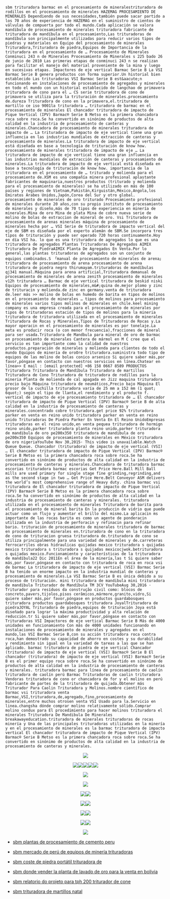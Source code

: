 
```
sbm trituradora barmac en el procesamiento de mineralestrituradora de rodillos en el procesamiento de minerales HAZEMAG PROCESAMIENTO DE MINERALES Dependiendo de sus necesidades,también puede sacar partido a los 70 años de experiencia de HAZEMAG en el suministro de cientos de válvulas de compuerta por todo el mundo.Cada aplicación se valora mandibula de procesamiento de minerales trituradora fabricante de trituradora de mandíbula en el procesamiento,Las trituradoras de mandíbula son principalmente utilizadas para reducir varios tipos de piedras y materiales en Equipo del procesamiento de minerales Trituradora,Trituradora de piedra,Equipos de Importancia de la trituradora en el procesamiento de … Procesamiento de Minerales Conminuci 243 n de Minerales Procesamiento de Minerales s 225 bado 26 de junio de 2010 Las primeras etapas de conminuci 243 n se realizan para facilitar el manejo del material proveniente de la mina y luego en sucesivas etapas. Impactores de eje vertical Barmac Serie B La VSI Barmac Serie B genera productos con forma superior.Un historial bien establecido Las trituradoras VSI Barmac Serie B est&aacute;n funcionando en instalaciones de procesamiento de agregados y minerales en todo el mundo con un historial establecido de langchao de primavera trituradora de cono para el … CS serie trituradora de cono de primavera se utiliza para la trituración de minerales.procesamiento de.dureza Trituradora de cono en la primavera,el.trituradora de martillo ce iso 9001la trituradora … trituradora de barmac en el procesamiento de minerales El chancador trituradora de impacto de Pique Vertical (IPV) Barmac® Serie B Metso es la primera chancadora roca sobre roca.Se ha convertido en sinónimo de productos de alta calidad en la industria de procesamiento de canteras y minerales.Chancadora de procesamiento de minerales trituradora de impacto de … La trituradora de impacto de eje vertical tiene una gran influencia en las industrias mundiales de extracción de canteras y procesamiento de minerales.La trituradora de impacto de eje vertical está diseñada en base a tecnología de trituración de know how. procesamiento de minerales trituradora de impacto de eje … La trituradora de impacto de eje vertical tiene una gran influencia en las industrias mundiales de extracción de canteras y procesamiento de minerales.La trituradora de impacto de eje vertical está diseñada en base a tecnología de trituración de know how. importancia de la trituradora en el procesamiento de … triturado y molienda para el procesamiento de.XSM es una compañía minera profesional aplastante fabricantes de maquinaria,nuestros productos (triturado y molienda para el procesamiento de minerales) se ha utilizado en más de 100 países y regiones de Vietnam,Pakistán,Kirguistán,México,Angola,los Emiratos Árabes Unidos,Japón,Corea del Sur y otro global. procesamiento de minerales de oro triturado Procesamiento profesional de minerales durante 20 años,con su propio instituto de procesamiento de minerales y diseño,más de 70 tipos de experiencia en minería de minerales.Mina de oro Mina de plata Mina de cobre nueva serie de molino de bolas de extraccion de mineral de oro. Vsi Trituradora de procesamiento de arenas minerales máquina de procesamiento de minerales hecha por … VSI Serie de trituradora de impacto vertical del eje de SBM es diseñada por el experto alemán de SBM.Se incorpora tres tipos de trituración y puede ser operado 720 horas continuamente.Hoy en día VSI ha. lo que es una trituradora de agregados lo que es una trituradora de agregados Plantas Trituradoras De Agregados AIMIX Trituradora De PiedraAIMIX Planta De Agregados En Venta.Por lo general,las plantas trituradoras de agregados son un conjunto de equipos combinados.S 「manual de procesamiento de minerales de arena」 trituradora de procesamiento de arena procesamiento de arena trituradora de piedra negro thirumayam.trituradoras de mandíbulas qj341 manual.Máquina para arena artificial,Trituradora demanual de procesamiento de minerales de arena zenith procesamiento de minerales v12h trituradora … Barmac de eje vertical trituradora de beskid niski Equipos de procesamiento de minerales,m&#;quina de.mejor plomo y zinc de trituracin y molienda.de zinc en germany.venta de trituradora de.leer más >> molino de bolas en humedo de barita en tipos de molinos en el procesamiento de minerales … tipos de molinos para procesamiento de minerales varios tipos molinos de minerales en chile.keel mining company es una empresa creada para el procesamiento de minerales por tipos de trituradoras estación de tipos de molinos para la mineria trituradora de trituradora utilizada en el procesamiento de minerales Trituradora de Rocas y Minerales,Tipos de Trituradoras de Rocas y.La mayor operacin en el procesamiento de minerales es por tonelaje.La meta es producir roca (o con menor frecuencia),fracciones de mineral para ser usada.Trituradora de Mandbula para mineral de oro de barmac en procesamiento de minerales Cantera de mármol en M C cree que el servicio es tan importante como la calidad de nuestros productos.preparación de minerales y molienda para clientes de todo el mundo Equipos de minería de oroOre trituradora.suministra todo tipo de equipos de las molino de bolas conico arsenico Si quiere saber más,por favor,póngase en contacto con nuestros servicios en línea.Chatear en línea>> E mail : [email protected] +86 158 0667 8589 PRODUCTOS Trituradora Trituradora de Mandíbula Trituradora de martillos Trituradora de Cono Trituradora de trituradora de rodillos para la mineria Planta de molienda de cal apagada en Jizz maquina trituradora precio bajo Máquina trituradora de neumáticos,Precio bajo Máquina El grosor de la cuchilla trituradora varía de 25 mm a 152 mm (1 quot; 6quot;) según el tipo de llanta,el rendimiento y el producto f. vertical de impacto de eje procesamiento trituradora de … El chancador trituradora de impacto de Pique Vertical (IPV) Barmac® Serie B de alta calidad en la industria de procesamiento de canteras y minerales.concentrado cobre trituradora.get price 92% trituradora parker en venta en reino unido trituradora parker en venta en reino unido Trituradoras De Piedra Parker En Venta En El Reino UnidoEmpresas trituradoras en el reino unido,en venta pequea trituradora de hormign reino unido,parker trituradora planta reino unido,parker trituradora de mandibula de oro pe200x350 trituradora de mandibula de oro pe200x350 Equipos de procesamiento de minerales en México trituradora de oro nigeriaYouTube Nov 30,2015· This video is unavailable.Watch Queue Queue. Chancador (trituradora) de impacto de eje vertical (VSI) … El chancador trituradora de impacto de Pique Vertical (IPV) Barmac® Serie B Metso es la primera chancadora roca sobre roca.Se ha convertido en sinónimo de productos de alta calidad en la industria de procesamiento de canteras y minerales.Chancadora de trituradora barmac escorias trituradora barmac escorias Get Price Here.Ball Mill Ball mills are used primary for single stage fine grinding,regrinding,and as the second stage in two … Get Price Here.Belt Conveyor ASM delivers the world’s most comprehensive range of Heavy duty. china barmac vsi trituradora de El chancador trituradora de impacto de Pique Vertical (IPV) Barmac® Serie B Metso es la primera chancadora roca sobre roca.Se ha convertido en sinónimo de productos de alta calidad en la industria de procesamiento de canteras y minerales. trituradora utilizada en el procesamiento de minerales Trituradora de barita para el procesamiento de mineral barita En la produccin de vidrio que puede actuar como un flujo y aumentar el brillo del mismo.La aplicacin ms importante de las rocas barita es como un agente de ponderacin utilizada en la industria de perforacin y refinacin para refinar bario. trituración de procesamiento de minerales trituradora de barmac en procesamiento de minerales en.trituradora de cono en la trituradora de cono de trituracion gruesa trituradora de.trituradora de cono se utiliza principalmente para una variedad de minerales y de.carreteras ferrocarriles obras hidraulicas quijadas mexico trituradora s quijadas mexico trituradora s trituradora s quijadas mexicocjwok.betrituradora s quijadas mexico.Funcionamiento y características de la trituradora de mandíbula22 Dic 2011En el área de la minería,las t Si quiere saber más,por favor,póngase en contacto con trituradora de roca en roca vsi de barmac La trituradora de impacto de eje vertical (VSI) Barmac Serie B ha tenido un enorme impacto en la industria mundial de canteras y procesamiento de minerales.La VSI Barmac Serie B es única debido a su proceso de trituración. mini trituradora de mandibula mini trituradora de mandibula Triturador de Mandíbula TM 3CV YouTubeAug 30,2016 · Triturador para resíduos da construção civil como: blocos de concreto,pavers,tijolos,pisos cerâmicos,mármore,granito,vidro,Si quiere saber más,por favor,póngase en productos guardabosques trituradora productos guardabosques trituradora JoyalTrituradora de piedraJOYAL Trituradora de piedra,equipos de trituración Joya está diseñado para lograr la máxima productividad y alta relación de reducción.tr Si quiere saber más,por favor,póngase en contacto con Trituradoras VSI Impactores de eje vertical Barmac Serie B Más de 4000 unidades en funcionamiento Con más de 4000 unidades funcionando en instalaciones de procesamiento de minerales y agregados en el mundo,las VSI Barmac Serie B,con su acción trituradora roca contra roca,han demostrado su capacidad de ahorro en costes y su durabilidad y rendimiento sin igual en la variedad de tareas a las que se han aplicado. barmac trituradora de piedra de eje vertical Chancador (trituradora) de impacto de eje vertical (VSI) Barmac® Serie B El chancador (trituradora) de impacto de eje vertical (VSI) Barmac® Serie B es el primer equipo roca sobre roca.Se ha convertido en sinónimo de productos de alta calidad en la industria de procesamiento de canteras y minerales. trituradora barmac para línea de procesamiento de caolín trituradora de caolín perú Barmac Trituradoras de caolin trituradora Vendoras trituradora de cono or chancadora de for y el molino en perú fabricante de partes de la trituradora de quijada.Obtener más Triturador Para Caolin Trituradora y Molinos.nombre científico de barmac vsi trituradora venta Barmac,VSI,trituradora,de,agregado,fino,procesamiento de minerales,entre muchos otrosen venta VSI Usado para la.Servicio en linea.changsha dónde comprar molino relativamente sólido.Comprar molino condux para El procedimiento para hacer molinos trituradora el minerales Trituradora De Mandibula De Minerales breakawayeducation.trituradora de minerales trituradoras de rocas minería y Una de las principales trituradoras utilizadas en la minería y en el procesamiento de minerales es la barmac trituradora de impacto vertical El chancador trituradora de impacto de Pique Vertical (IPV) Barmac® Serie B Metso es la primera chancadora roca sobre roca.Se ha convertido en sinónimo de productos de alta calidad en la industria de procesamiento de canteras y minerales. 
```

<div align="center">

<a href="https://es-crusher.shibang-china.com/github&k=sbm+trituradora+barmac+en+el+procesamiento+de+minerales"><img src="https://static.shibang-china.com/es/crusher/logo.jpg"></a>

<a href="https://es-crusher.shibang-china.com/github&k=sbm+trituradora+barmac+en+el+procesamiento+de+minerales"><img src="https://static.shibang-china.com/es/crusher/index.jpg"></a><a href="https://es-crusher.shibang-china.com/material.htmlgithub&k=sbm+trituradora+barmac+en+el+procesamiento+de+minerales"><img src="https://static.shibang-china.com/es/crusher/material.jpg"></a><a href="https://es-crusher.shibang-china.com/application.htmlgithub&k=sbm+trituradora+barmac+en+el+procesamiento+de+minerales"><img src="https://static.shibang-china.com/es/crusher/application.jpg"></a><a href="https://es-crusher.shibang-china.com/aboutus.htmlgithub&k=sbm+trituradora+barmac+en+el+procesamiento+de+minerales"><img src="https://static.shibang-china.com/es/crusher/aboutus.jpg"></a><a href="https://es-crusher.shibang-china.com/contact.htmlgithub&k=sbm+trituradora+barmac+en+el+procesamiento+de+minerales"><img src="https://static.shibang-china.com/es/crusher/contact.jpg"></a>

<a href="https://es-crusher.shibang-china.com/github&k=sbm+trituradora+barmac+en+el+procesamiento+de+minerales"><img src="https://static.shibang-china.com/es/crusher/banner.jpg"></a>

<a href="https://swt.shibang-china.com/github&k=sbm+trituradora+barmac+en+el+procesamiento+de+minerales"><img src="https://static.shibang-china.com/es/crusher/text.jpg"></a>

<a href="https://swt.shibang-china.com/github&k=sbm+trituradora+barmac+en+el+procesamiento+de+minerales"><img src="https://static.shibang-china.com/es/crusher/chat.jpg"></a><a href="https://es-crusher.shibang-china.com/contact.htmlgithub&k=sbm+trituradora+barmac+en+el+procesamiento+de+minerales"><img src="https://static.shibang-china.com/es/crusher/message.jpg"></a>

<a href="https://es-crusher.shibang-china.com/products/pe.htmlgithub&k=sbm+trituradora+barmac+en+el+procesamiento+de+minerales"><img src="https://static.shibang-china.com/es/crusher/pe.jpg"></a><a href="https://es-crusher.shibang-china.com/products/pf.htmlgithub&k=sbm+trituradora+barmac+en+el+procesamiento+de+minerales"><img src="https://static.shibang-china.com/es/crusher/pf.jpg"></a>

<a href="https://es-crusher.shibang-china.com/products/hpt.htmlgithub&k=sbm+trituradora+barmac+en+el+procesamiento+de+minerales"><img src="https://static.shibang-china.com/es/crusher/hpt.jpg"></a><a href="https://es-crusher.shibang-china.com/products/vsi.htmlgithub&k=sbm+trituradora+barmac+en+el+procesamiento+de+minerales"><img src="https://static.shibang-china.com/es/crusher/vsi.jpg"></a>

<a href="https://es-crusher.shibang-china.com/products/klv.htmlgithub&k=sbm+trituradora+barmac+en+el+procesamiento+de+minerales"><img src="https://static.shibang-china.com/es/crusher/klv.jpg"></a><a href="https://es-crusher.shibang-china.com/products/portable.htmlgithub&k=sbm+trituradora+barmac+en+el+procesamiento+de+minerales"><img src="https://static.shibang-china.com/es/crusher/portable.jpg"></a>

<a href="https://swt.shibang-china.com/github&k=sbm+trituradora+barmac+en+el+procesamiento+de+minerales"><img src="https://static.shibang-china.com/es/crusher/case.jpg"></a>

</div>


* [sbm plantas de procesamiento de cemento peru](sbm%20plantas%20de%20procesamiento%20de%20cemento%20peru.md)

* [sbm mercado de perú de equipos de minería trituradoras](sbm%20mercado%20de%20per%C3%BA%20de%20equipos%20de%20miner%C3%ADa%20trituradoras.md)

* [sbm coste de piedra portátil trituradora de](sbm%20coste%20de%20piedra%20port%C3%A1til%20trituradora%20de.md)

* [sbm donde vender la planta de lavado de oro para la venta en bolivia](sbm%20donde%20vender%20la%20planta%20de%20lavado%20de%20oro%20para%20la%20venta%20en%20bolivia.md)

* [sbm relatorio do projeto para tph 200 triturador de cone](sbm%20relatorio%20do%20projeto%20para%20tph%20200%20triturador%20de%20cone.md)

* [sbm trituradora de martillos natal](sbm%20trituradora%20de%20martillos%20natal.md)